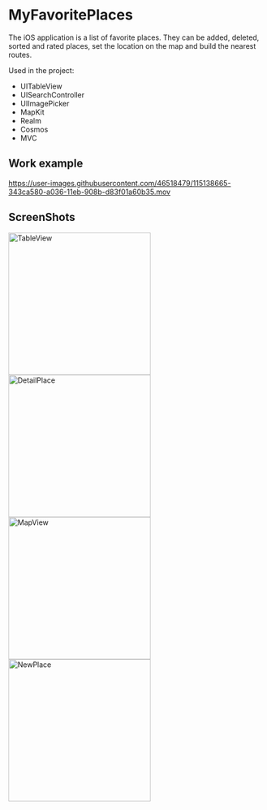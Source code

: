 # MyFavoritePlaces

The iOS application is a list of favorite places.
They can be added, deleted, sorted and rated places, set the location on the map and build the nearest routes.

Used in the project:
- UITableView
- UISearchController
- UIImagePicker
- MapKit
- Realm
- Cosmos
- MVC

## Work example
https://user-images.githubusercontent.com/46518479/115138665-343ca580-a036-11eb-908b-d83f01a60b35.mov


## ScreenShots
<img width="280" alt="TableView" src="https://user-images.githubusercontent.com/46518479/115108331-8c14d700-9f78-11eb-8dd8-6c2bebf9102e.png">  <img width="280" alt="DetailPlace" src="https://user-images.githubusercontent.com/46518479/115108335-96cf6c00-9f78-11eb-983c-61d6c345a3fd.png"> 
<img width="280" alt="MapView" src="https://user-images.githubusercontent.com/46518479/115108358-b1a1e080-9f78-11eb-879e-2a3f028efc6f.png"> <img width="280" alt="NewPlace" src="https://user-images.githubusercontent.com/46518479/115108384-db5b0780-9f78-11eb-8b61-8557c66c31cc.png">

